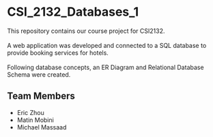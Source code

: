 # CSI_2132_Databases_1
This repository contains our course project for CSI2132. 
<br><br>
A web application was developed and connected to a SQL database to provide booking services for hotels.
<br><br>
Following database concepts, an ER Diagram and Relational Database Schema were created.

## Team Members
- Eric Zhou
- Matin Mobini
- Michael Massaad
